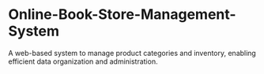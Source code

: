 # Online-Book-Store-Management-System
A web-based system to manage product categories and inventory, enabling efficient data organization and administration.
